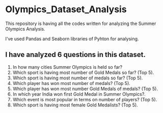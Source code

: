 # Olympics_Dataset_Analysis
This repository is having all the codes written for analyzing the Summer Olympics Analysis.

I've used Pandas and Seaborn libraries of Pyhton for analysing.

## I have analyzed 6 questions in this dataset.
1. In how many cities Summer Olympics is held so far?
2. Which sport is having most number of Gold Medals so far? (Top 5).
3. Which sport is having most number of medals so far? (Top 5).
4. Which player has won most number of medals? (Top 5).
5. Which player has won most number Gold Medals of medals? (Top 5).
6. In which year India won first Gold Medal in Summer Olympics?.
7. Which event is most popular in terms on number of players? (Top 5).
8. Which sport is having most female Gold Medalists? (Top 5).
